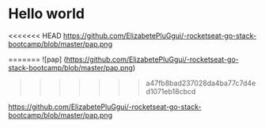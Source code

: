 # Hello world 

<<<<<<< HEAD
https://github.com/ElizabetePluGgui/-rocketseat-go-stack-bootcamp/blob/master/pap.png

=======
![pap] (https://github.com/ElizabetePluGgui/-rocketseat-go-stack-bootcamp/blob/master/pap.png)
>>>>>>> a47fb8bad237028da4ba77c7d4ed1071eb18cbcd

https://github.com/ElizabetePluGgui/-rocketseat-go-stack-bootcamp/blob/master/pap.png